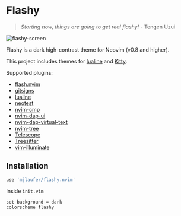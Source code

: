 # Flashy

> _Starting now, things are going to get real flashy!_ - Tengen Uzui

![flashy-screen](https://github.com/mjlaufer/flashy.nvim/assets/24204252/80c5d0ca-6b80-42d0-805e-a60d9a4bf9f2)

Flashy is a dark high-contrast theme for Neovim (v0.8 and higher).

This project includes themes for [lualine](https://github.com/nvim-lualine/lualine.nvim) and [Kitty](https://sw.kovidgoyal.net/kitty/).

Supported plugins:

-   [flash.nvim](https://github.com/folke/flash.nvim)
-   [gitsigns](https://github.com/lewis6991/gitsigns.nvim)
-   [lualine](https://github.com/nvim-lualine/lualine.nvim)
-   [neotest](https://github.com/nvim-neotest/neotest)
-   [nvim-cmp](https://github.com/hrsh7th/nvim-cmp)
-   [nvim-dap-ui](https://github.com/rcarriga/nvim-dap-ui)
-   [nvim-dap-virtual-text](https://github.com/theHamsta/nvim-dap-virtual-text)
-   [nvim-tree](https://github.com/kyazdani42/nvim-tree.lua)
-   [Telescope](https://github.com/nvim-telescope/telescope.nvim)
-   [Treesitter](https://github.com/nvim-treesitter/nvim-treesitter)
-   [vim-illuminate](https://github.com/RRethy/vim-illuminate)

## Installation

```lua
use 'mjlaufer/flashy.nvim'
```

Inside `init.vim`

```vim
set background = dark
colorscheme flashy
```
